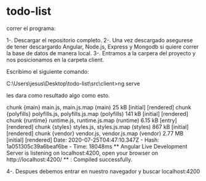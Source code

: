 # todo-list

correr el programa:

1-. Descargar el repositorio completo.
2-. Una vez descargado asegurese de tener descargardo Angular, Node.js, Express y Mongodb si quiere correr la base de datos de manera local.
3-. Entramos a la carpera del proyecto y nos posicionamos en la carpeta client.

Escribimo el siguiente comando:

C:\Users\jesus\Desktop\todo-list\src\client>ng serve

les dara como resultado algo como esto.

chunk {main} main.js, main.js.map (main) 25 kB [initial] [rendered]
chunk {polyfills} polyfills.js, polyfills.js.map (polyfills) 141 kB [initial] [rendered]
chunk {runtime} runtime.js, runtime.js.map (runtime) 6.15 kB [entry] [rendered]
chunk {styles} styles.js, styles.js.map (styles) 867 kB [initial] [rendered]
chunk {vendor} vendor.js, vendor.js.map (vendor) 2.77 MB [initial] [rendered]
Date: 2020-07-25T04:47:10.347Z - Hash: 1a051305c39a6beaf6be - Time: 18048ms
** Angular Live Development Server is listening on localhost:4200, open your browser on http://localhost:4200/ **
: Compiled successfully.

4-. Despues debemos entrar en nuestro navegador y buscar localhost:4200


